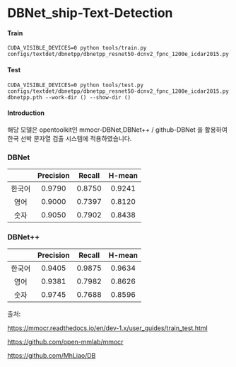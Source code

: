 # DBNet_ship-Text-Detection

#### Train
```
CUDA_VISIBLE_DEVICES=0 python tools/train.py configs/textdet/dbnetpp/dbnetpp_resnet50-dcnv2_fpnc_1200e_icdar2015.py
```
#### Test

```
CUDA_VISIBLE_DEVICES=0 python tools/test.py configs/textdet/dbnetpp/dbnetpp_resnet50-dcnv2_fpnc_1200e_icdar2015.py dbnetpp.pth --work-dir () --show-dir ()
```

#### Introduction

해당 모델은 opentoolkit인 mmocr-DBNet,DBNet++ / github-DBNet 을 활용하여 한국 선박 문자열 검출 시스템에 적용하였습니다.

### DBNet
||Precision|Recall|H-mean|
|:-----:|:----:|:---:|:---:|
|한국어|0.9790|0.8750|0.9241|
|영어|0.9000|0.7397|0.8120|
|숫자|0.9050|0.7902|0.8438|

### DBNet++
||Precision|Recall|H-mean|
|:-----:|:----:|:---:|:---:|
|한국어|0.9405|0.9875|0.9634|
|영어|0.9381|0.7982|0.8626|
|숫자|0.9745|0.7688|0.8596|


출처: 

https://mmocr.readthedocs.io/en/dev-1.x/user_guides/train_test.html

https://github.com/open-mmlab/mmocr

https://github.com/MhLiao/DB

